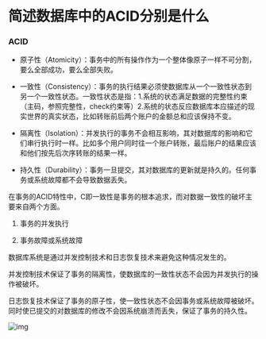 # 简述数据库中的ACID分别是什么

### ACID

- 原子性（Atomicity）：事务中的所有操作作为一个整体像原子一样不可分割，要么全部成功，要么全部失败。

- 一致性（Consistency）：事务的执行结果必须使数据库从一个一致性状态到另一个一致性状态。一致性状态是指：1.系统的状态满足数据的完整性约束（主码，参照完整性，check约束等）2.系统的状态反应数据库本应描述的现实世界的真实状态，比如转账前后两个账户的金额总和应该保持不变。

- 隔离性（Isolation）：并发执行的事务不会相互影响，其对数据库的影响和它们串行执行时一样。比如多个用户同时往一个账户转账，最后账户的结果应该和他们按先后次序转账的结果一样。

- 持久性（Durability）：事务一旦提交，其对数据库的更新就是持久的。任何事务或系统故障都不会导致数据丢失。

在事务的ACID特性中，C即一致性是事务的根本追求，而对数据一致性的破坏主要来自两个方面。

1. 事务的并发执行

2. 事务故障或系统故障

数据库系统是通过并发控制技术和日志恢复技术来避免这种情况发生的。

并发控制技术保证了事务的隔离性，使数据库的一致性状态不会因为并发执行的操作被破坏。

日志恢复技术保证了事务的原子性，使一致性状态不会因事务或系统故障被破坏。同时使已提交的对数据库的修改不会因系统崩溃而丢失，保证了事务的持久性。

![img](https://img2018.cnblogs.com/blog/1422237/201811/1422237-20181122103102223-1059881337.png)



